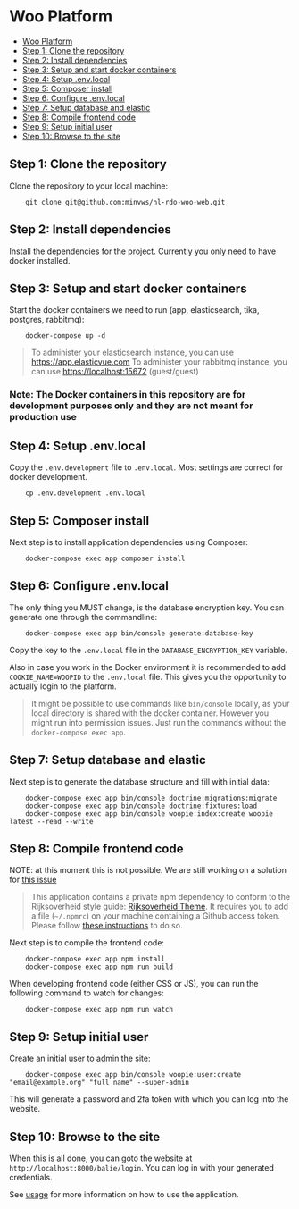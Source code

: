 # Woo Platform

<!-- TOC -->
* [Woo Platform](#woo-platform)
* [Step 1: Clone the repository](#step-1-clone-the-repository)
* [Step 2: Install dependencies](#step-2-install-dependencies)
* [Step 3: Setup and start docker containers](#step-3-setup-and-start-docker-containers)
* [Step 4: Setup .env.local](#step-4-setup-envlocal)
* [Step 5: Composer install](#step-5-composer-install)
* [Step 6: Configure .env.local](#step-6-configure-envlocal)
* [Step 7: Setup database and elastic](#step-7-setup-database-and-elastic)
* [Step 8: Compile frontend code](#step-8-compile-frontend-code)
* [Step 9: Setup initial user](#step-9-setup-initial-user)
* [Step 10: Browse to the site](#step-10-browse-to-the-site)
<!-- TOC -->

## Step 1: Clone the repository

Clone the repository to your local machine:

```shell
    git clone git@github.com:minvws/nl-rdo-woo-web.git
```

## Step 2: Install dependencies

Install the dependencies for the project. Currently you only need to have docker installed.

## Step 3: Setup and start docker containers

Start the docker containers we need to run (app, elasticsearch, tika, postgres, rabbitmq):

```shell
    docker-compose up -d
```

> To administer your elasticsearch instance, you can use <https://app.elasticvue.com>
> To administer your rabbitmq instance, you can use <https://localhost:15672> (guest/guest)

### Note: The Docker containers in this repository are for development purposes only and they are not meant for production use

## Step 4: Setup .env.local

Copy the `.env.development` file to `.env.local`. Most settings are correct for docker development.

```shell
    cp .env.development .env.local
```

## Step 5: Composer install

Next step is to install application dependencies using Composer:

```shell
    docker-compose exec app composer install
```

## Step 6: Configure .env.local

The only thing you MUST change, is the database encryption key. You can generate one through the commandline:

```shell
    docker-compose exec app bin/console generate:database-key
```

Copy the key to the `.env.local` file in the `DATABASE_ENCRYPTION_KEY` variable.

Also in case you work in the Docker environment it is recommended to add `COOKIE_NAME=WOOPID` to the `.env.local` file.
This gives you the opportunity to actually login to the platform.

> It might be possible to use commands like `bin/console` locally, as your local directory is shared with the docker
> container. However you might run into permission issues. Just run the commands without the `docker-compose exec app`.

## Step 7: Setup database and elastic

Next step is to generate the database structure and fill with initial data:

```shell
    docker-compose exec app bin/console doctrine:migrations:migrate
    docker-compose exec app bin/console doctrine:fixtures:load
    docker-compose exec app bin/console woopie:index:create woopie latest --read --write
```

## Step 8: Compile frontend code

NOTE: at this moment this is not possible. We are still working on a solution for [this issue](https://github.com/minvws/nl-rdo-woo-web/issues/14)

> This application contains a private npm dependency to conform to the Rijksoverheid style guide:
> [Rijksoverheid Theme](https://github.com/minvws/nl-rdo-rijksoverheid-ui-theme). It requires you to add a file (`~/.npmrc`) on your
> machine containing a Github access token. Please follow
> [these instructions](https://github.com/minvws/nl-rdo-rijksoverheid-ui-theme#installation) to do so.

Next step is to compile the frontend code:

```shell
    docker-compose exec app npm install
    docker-compose exec app npm run build
```

When developing frontend code (either CSS or JS), you can run the following command to watch for changes:

```shell
    docker-compose exec app npm run watch
```

## Step 9: Setup initial user

Create an initial user to admin the site:

```shell
    docker-compose exec app bin/console woopie:user:create "email@example.org" "full name" --super-admin
```

This will generate a password and 2fa token with which you can log into the website.

## Step 10: Browse to the site

When this is all done, you can goto the website at `http://localhost:8000/balie/login`. You can log in with your
generated credentials.

See [usage](usage.md) for more information on how to use the application.
